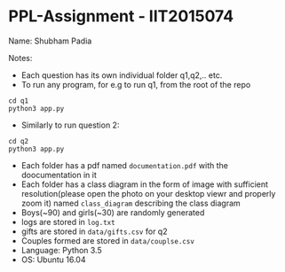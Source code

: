 # PPL-Assignment - IIT2015074

Name: Shubham Padia

Notes:
- Each question has its own individual folder q1,q2,.. etc.
- To run any program, for e.g to run q1, from the root of the repo
```
cd q1
python3 app.py
```
- Similarly to run question 2:
```
cd q2
python3 app.py
```
- Each folder has a pdf named `documentation.pdf` with the doocumentation in it
- Each folder has a class diagram in the form of image with sufficient resolution(please open the photo on your desktop viewr and properly zoom it) named `class_diagram` describing the class diagram
- Boys(~90) and girls(~30) are randomly generated
- logs are stored in `log.txt`
- gifts are stored in `data/gifts.csv` for q2
- Couples formed are stored in `data/couplse.csv`
- Language: Python 3.5
- OS: Ubuntu 16.04